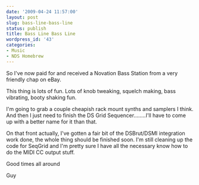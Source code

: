 ```yaml
---
date: '2009-04-24 11:57:00'
layout: post
slug: bass-line-bass-line
status: publish
title: Bass Line Bass Line
wordpress_id: '43'
categories:
- Music
- NDS Homebrew
---
```


So I've now paid for and received a Novation Bass Station from a very friendly chap on eBay.







This thing is lots of fun. Lots of knob tweaking, squelch making, bass vibrating, booty shaking fun.







I'm going to grab a couple cheapish rack mount synths and samplers I think. And then I just need to finish the DS Grid Sequencer........I'll have to come up with a better name for it than that.







On that front actually, I've gotten a fair bit of the DSBrut/DSMI integration work done, the whole thing should be finished soon. I'm still cleaning up the code for SeqGrid and I'm pretty sure I have all the necessary know how to do the MIDI CC output stuff.







Good times all around







Guy
